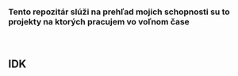 ### Tento repozitár slúži na prehľad mojich schopnosti su to projekty na ktorých pracujem vo voľnom čase 
<br/>

## IDK




